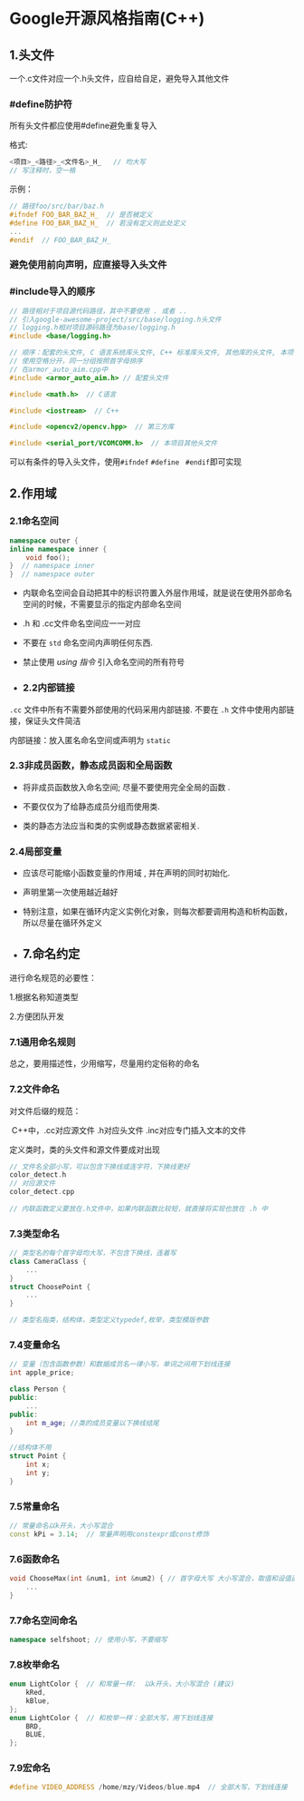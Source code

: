 # Google开源风格指南(C++)

## 1.头文件

一个.c文件对应一个.h头文件，应自给自足，避免导入其他文件

### #define防护符

所有头文件都应使用#define避免重复导入

格式:

```cpp
<项目>_<路径>_<文件名>_H_   // 均大写
// 写注释时，空一格
```

示例：

```cpp
// 路径foo/src/bar/baz.h
#ifndef FOO_BAR_BAZ_H_  // 是否被定义
#define FOO_BAR_BAZ_H_  // 若没有定义则此处定义
...
#endif  // FOO_BAR_BAZ_H_
```

### 避免使用前向声明，应直接导入头文件

### #include导入的顺序

```cpp
// 路径相对于项目源代码路径，其中不要使用 . 或者 ..
// 引入google-awesome-project/src/base/logging.h头文件
// logging.h相对项目源码路径为base/logging.h
#include <base/logging.h>
```

```cpp
// 顺序：配套的头文件, C 语言系统库头文件, C++ 标准库头文件, 其他库的头文件, 本项目的头文件.
// 使用空格分开，同一分组按照首字母排序
// 在armor_auto_aim.cpp中
#include <armor_auto_aim.h> // 配套头文件

#include <math.h>  // C语言

#include <iostream>  // C++

#include <opencv2/opencv.hpp>  // 第三方库

#include <serial_port/VCOMCOMM.h>  // 本项目其他头文件
```

可以有条件的导入头文件，使用``#ifndef`` ``#define`` `` #endif``即可实现

## 2.作用域

### 2.1命名空间

```cpp
namespace outer {
inline namespace inner {
    void foo();
}  // namespace inner
}  // namespace outer
```

- 内联命名空间会自动把其中的标识符置入外层作用域，就是说在使用外部命名空间的时候，不需要显示的指定内部命名空间

- .h 和 .cc文件命名空间应一一对应

- 不要在 `std` 命名空间内声明任何东西.

- 禁止使用 *using 指令* 引入命名空间的所有符号

- ### 2.2内部链接


`.cc` 文件中所有不需要外部使用的代码采用内部链接. 不要在 `.h` 文件中使用内部链接，保证头文件简洁

内部链接：放入匿名命名空间或声明为 `static`

### 2.3非成员函数，静态成员函和全局函数

- 将非成员函数放入命名空间; 尽量不要使用完全全局的函数 .

- 不要仅仅为了给静态成员分组而使用类. 
- 类的静态方法应当和类的实例或静态数据紧密相关.

### 2.4局部变量

- 应该尽可能缩小函数变量的作用域 , 并在声明的同时初始化.

- 声明里第一次使用越近越好

- 特别注意，如果在循环内定义实例化对象，则每次都要调用构造和析构函数，所以尽量在循环外定义

- ## 7.命名约定


进行命名规范的必要性：

1.根据名称知道类型

2.方便团队开发

### **7.1通用命名规则**

总之，要用描述性，少用缩写，尽量用约定俗称的命名

### **7.2文件命名**

对文件后缀的规范：

​	C++中，.cc对应源文件  .h对应头文件  .inc对应专门插入文本的文件

定义类时，类的头文件和源文件要成对出现

```cpp
// 文件名全部小写，可以包含下换线或连字符，下换线更好
color_detect.h
// 对应源文件
color_detect.cpp
    
// 内联函数定义要放在.h文件中，如果内联函数比较短，就直接将实现也放在 .h 中
```

### **7.3类型命名**

```cpp
// 类型名的每个首字母均大写，不包含下换线，连着写
class CameraClass {
    ...
}
struct ChoosePoint {
    ...
}

// 类型名指类，结构体，类型定义typedef,枚举，类型模版参数
```

### **7.4变量命名**

```cpp
// 变量（包含函数参数）和数据成员名一律小写，单词之间用下划线连接
int apple_price;

class Person {
public:
    ...
public:
    int m_age; //类的成员变量以下换线结尾
}

//结构体不用
struct Point { 
    int x;
    int y;
}
```

### **7.5常量命名**

```cpp
// 常量命名以k开头，大小写混合
const kPi = 3.14;  // 常量声明用constexpr或const修饰
```

### **7.6函数命名**

```cpp
void ChooseMax(int &num1, int &num2) { // 首字母大写 大小写混合，取值和设值函数则要求与变量名匹配
    ...
}
```

### **7.7命名空间命名**

```cpp
namespace selfshoot; // 使用小写，不要缩写
```

### **7.8枚举命名**

```cpp
enum LightColor {  // 和常量一样:  以k开头，大小写混合 (建议)
    kRed,
    kBlue,
};
enum LightColor {  // 和枚举一样：全部大写，用下划线连接
    BRD,
    BLUE,
};
```

### **7.9宏命名**

```CPP
#define VIDEO_ADDRESS /home/mzy/Videos/blue.mp4  // 全部大写，下划线连接
```





